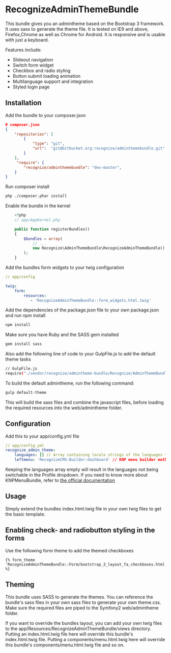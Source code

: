 RecognizeAdminThemeBundle
========================

This bundle gives you an admintheme based on the Bootstrap 3 framework. It uses sass to generate the theme file.
It is tested on IE9 and above, Firefox,Chrome as well as Chrome for Android. It is responsive and 
is usable with just a keyboard.

Features include:
* Slideout navigation
* Switch form widget
* Checkbox and radio styling
* Button submit loading animation
* Multilanguage support and integration
* Styled login page

Installation
-----------

Add the bundle to your composer.json

```json
# composer.json
{
	"repositories": [
		{
			"type": "git",
			"url":  "git@bitbucket.org:recognize/adminthemebundle.git"
		}
	],
	 "require": {
		"recognize/adminthemebundle": "dev-master",
	}
}
```

Run composer install

```sh
php ./composer.phar install
```

Enable the bundle in the kernel

```php
	<?php
	// app/AppKernel.php

    public function registerBundles()
    {
        $bundles = array(
            // ...
            new Recognize\AdminThemeBundle\RecognizeAdminThemeBundle(),
        );
    }
```

Add the bundles form widgets to your twig configuration

```yml
// app/config

twig:
	form:
		resources:
           - 'RecognizeAdminThemeBundle::form_widgets.html.twig'
```

Add the dependencies of the package.json file to your own package.json and run npm install

```sh
npm install
```

Make sure you have Ruby and the SASS gem installed

```sh
gem install sass
```

Also add the following line of code to your GulpFile.js to add the default theme tasks

```sh
// GulpFile.js
require("./vendor/recognize/admintheme-bundle/Recognize/AdminThemeBundle/tasks.js")( gulp );
```

To build the default admintheme, run the following command:

```sh
gulp default-theme
```

This will build the sass files and combine the javascript files, before loading the required resources into the web/admintheme folder.


Configuration
--------------

Add this to your app/config.yml file

```yml
// app/config.yml
recognize_admin_theme:
	languages: [] // Array containing locale strings of the languages that are supported in the interface
	leftmenu: 'RecognizeCMS:Builder:dashboard' // KNP menu builder method that generates the main navigation menu - example RecognizeCMSBundle:Builder:leftmenu
```

Keeping the languages array empty will result in the languages not being switchable in the Profile dropdown.
If you need to know more about KNPMenuBundle, refer to [the official documentation][1]

[1]: http://symfony.com/doc/master/bundles/KnpMenuBundle/index.html


Usage
--------------

Simply extend the bundles index.html.twig file in your own twig files to get the basic template.

Enabling check- and radiobutton styling in the forms
----------------

Use the following form theme to add the themed checkboxes

```twig
{% form_theme 'RecognizeAdminThemeBundle::Form/bootstrap_3_layout_fa_checkboxes.html.twig' %}
```

Theming
--------------

This bundle uses SASS to generate the themes. You can reference the bundle's sass files in your own sass files
to generate your own theme.css. Make sure the required files are piped to the Symfony2 web/admintheme folder.

If you want to override the bundles layout, you can add your own twig files to the 
app/Resources/RecognizeAdminThemeBundle/views directory. 
Putting an index.html.twig file here will override this bundle's index.html.twig file. 
Putting a components/menu.html.twig here will override this bundle's components/menu.html.twig file and so on.

